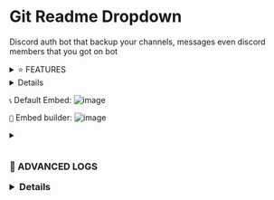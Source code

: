 # Git Readme Dropdown
Discord auth bot that backup your channels, messages even discord members that you got on bot

<details close>
    </p>
    <summary>⭐ FEATURES </summary>
      </p>
</details>

<details close>
    </p>
        >Embed Builder
      </p>
</details>

` 📞 ` Default Embed:
![image](https://github.com/iLxlo/discord-authbot/assets/98545753/d41e7084-1fc0-4b80-969a-f23a1662d555)

` 🦈 ` Embed builder:
![image](https://github.com/iLxlo/discord-authbot/assets/98545753/1d1ca6d9-c60e-4fe1-bd27-c9cfa79d9a43)



<details close>
    <summary>
        </p>
        <h3 style="display: inline-block">🐞 ADVANCED LOGS      
        </p>
<details close>

 ` 📂  ` LOGS: 
![Discord_Es9Fh7ZGtl](https://github.com/iLxlo/discord-authbot/assets/98545753/699bb95a-6ef2-4ea2-8f1b-ac77f8b9b9f9)

 ` 👨‍💻  ` ABOUT BOT:
![image](https://github.com/iLxlo/discord-authbot/assets/98545753/26867315-1420-4910-8861-da8a329c9b58)
